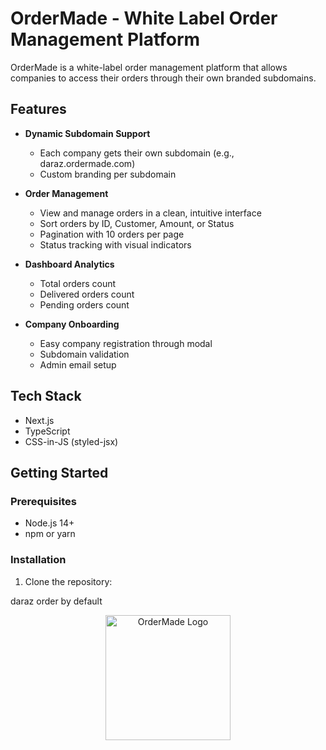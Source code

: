 # OrderMade - White Label Order Management Platform

OrderMade is a white-label order management platform that allows companies to access their orders through their own branded subdomains.

## Features

- **Dynamic Subdomain Support**
  - Each company gets their own subdomain (e.g., daraz.ordermade.com)
  - Custom branding per subdomain

- **Order Management**
  - View and manage orders in a clean, intuitive interface
  - Sort orders by ID, Customer, Amount, or Status
  - Pagination with 10 orders per page
  - Status tracking with visual indicators

- **Dashboard Analytics**
  - Total orders count
  - Delivered orders count
  - Pending orders count

- **Company Onboarding**
  - Easy company registration through modal
  - Subdomain validation
  - Admin email setup

## Tech Stack

- Next.js
- TypeScript
- CSS-in-JS (styled-jsx)

## Getting Started

### Prerequisites

- Node.js 14+ 
- npm or yarn

### Installation

1. Clone the repository:

daraz order by default 
<div align="center">
  <img src="daraz.png" alt="OrderMade Logo" width="200"/>
</div>